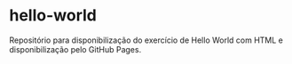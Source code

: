 # hello-world
Repositório para disponibilização do exercício de Hello World com HTML e disponibilização pelo GitHub Pages.
